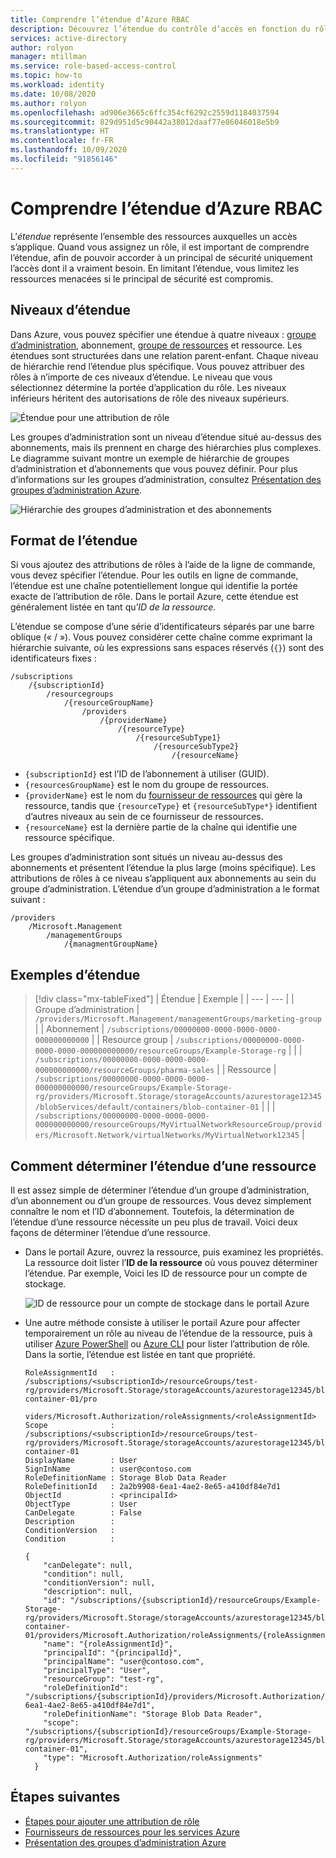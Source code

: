 ```yaml
---
title: Comprendre l’étendue d’Azure RBAC
description: Découvrez l’étendue du contrôle d’accès en fonction du rôle Azure (Azure RBAC) et la manière de déterminer l’étendue d’une ressource.
services: active-directory
author: rolyon
manager: mtillman
ms.service: role-based-access-control
ms.topic: how-to
ms.workload: identity
ms.date: 10/08/2020
ms.author: rolyon
ms.openlocfilehash: ad906e3665c6ffc354cf6292c2559d1184037594
ms.sourcegitcommit: 829d951d5c90442a38012daaf77e86046018e5b9
ms.translationtype: HT
ms.contentlocale: fr-FR
ms.lasthandoff: 10/09/2020
ms.locfileid: "91856146"
---
```

# <a name="understand-scope-for-azure-rbac"></a>Comprendre l’étendue d’Azure RBAC

L’*étendue* représente l’ensemble des ressources auxquelles un accès s’applique. Quand vous assignez un rôle, il est important de comprendre l’étendue, afin de pouvoir accorder à un principal de sécurité uniquement l’accès dont il a vraiment besoin. En limitant l’étendue, vous limitez les ressources menacées si le principal de sécurité est compromis.

## <a name="scope-levels"></a>Niveaux d’étendue

Dans Azure, vous pouvez spécifier une étendue à quatre niveaux : [groupe d’administration](../governance/management-groups/overview.md), abonnement, [groupe de ressources](../azure-resource-manager/management/overview.md#resource-groups) et ressource. Les étendues sont structurées dans une relation parent-enfant. Chaque niveau de hiérarchie rend l’étendue plus spécifique. Vous pouvez attribuer des rôles à n’importe de ces niveaux d’étendue. Le niveau que vous sélectionnez détermine la portée d’application du rôle. Les niveaux inférieurs héritent des autorisations de rôle des niveaux supérieurs. 

![Étendue pour une attribution de rôle](./media/scope-overview/rbac-scope-no-label.png)

Les groupes d’administration sont un niveau d’étendue situé au-dessus des abonnements, mais ils prennent en charge des hiérarchies plus complexes. Le diagramme suivant montre un exemple de hiérarchie de groupes d’administration et d’abonnements que vous pouvez définir. Pour plus d’informations sur les groupes d’administration, consultez [Présentation des groupes d’administration Azure](../governance/management-groups/overview.md).

![Hiérarchie des groupes d’administration et des abonnements](./media/scope-overview/rbac-scope-management-groups.png)

## <a name="scope-format"></a>Format de l’étendue

Si vous ajoutez des attributions de rôles à l’aide de la ligne de commande, vous devez spécifier l’étendue. Pour les outils en ligne de commande, l’étendue est une chaîne potentiellement longue qui identifie la portée exacte de l’attribution de rôle. Dans le portail Azure, cette étendue est généralement listée en tant qu’*ID de la ressource*.

L’étendue se compose d’une série d’identificateurs séparés par une barre oblique (« / »). Vous pouvez considérer cette chaîne comme exprimant la hiérarchie suivante, où les expressions sans espaces réservés (`{}`) sont des identificateurs fixes :

```
/subscriptions
    /{subscriptionId}
        /resourcegroups
            /{resourceGroupName}
                /providers
                    /{providerName}
                        /{resourceType}
                            /{resourceSubType1}
                                /{resourceSubType2}
                                    /{resourceName}
```

- `{subscriptionId}` est l’ID de l’abonnement à utiliser (GUID).
- `{resourcesGroupName}` est le nom du groupe de ressources.
- `{providerName}` est le nom du [fournisseur de ressources](../azure-resource-manager/management/azure-services-resource-providers.md) qui gère la ressource, tandis que `{resourceType}` et `{resourceSubType*}` identifient d’autres niveaux au sein de ce fournisseur de ressources.
- `{resourceName}` est la dernière partie de la chaîne qui identifie une ressource spécifique.

Les groupes d’administration sont situés un niveau au-dessus des abonnements et présentent l’étendue la plus large (moins spécifique). Les attributions de rôles à ce niveau s’appliquent aux abonnements au sein du groupe d’administration. L’étendue d’un groupe d’administration a le format suivant :

```
/providers
    /Microsoft.Management
        /managementGroups
            /{managmentGroupName}
```

## <a name="scope-examples"></a>Exemples d’étendue

> [!div class="mx-tableFixed"]
> | Étendue | Exemple |
> | --- | --- |
> | Groupe d’administration | `/providers/Microsoft.Management/managementGroups/marketing-group` |
> | Abonnement | `/subscriptions/00000000-0000-0000-0000-000000000000` |
> | Resource group | `/subscriptions/00000000-0000-0000-0000-000000000000/resourceGroups/Example-Storage-rg` |
> |  | `/subscriptions/00000000-0000-0000-0000-000000000000/resourceGroups/pharma-sales` |
> | Ressource | `/subscriptions/00000000-0000-0000-0000-000000000000/resourceGroups/Example-Storage-rg/providers/Microsoft.Storage/storageAccounts/azurestorage12345/blobServices/default/containers/blob-container-01` |
> |  | `/subscriptions/00000000-0000-0000-0000-000000000000/resourceGroups/MyVirtualNetworkResourceGroup/providers/Microsoft.Network/virtualNetworks/MyVirtualNetwork12345` |

## <a name="how-to-determine-the-scope-for-a-resource"></a>Comment déterminer l’étendue d’une ressource

Il est assez simple de déterminer l’étendue d’un groupe d’administration, d’un abonnement ou d’un groupe de ressources. Vous devez simplement connaître le nom et l’ID d’abonnement. Toutefois, la détermination de l’étendue d’une ressource nécessite un peu plus de travail. Voici deux façons de déterminer l’étendue d’une ressource.

- Dans le portail Azure, ouvrez la ressource, puis examinez les propriétés. La ressource doit lister l’**ID de la ressource** où vous pouvez déterminer l’étendue. Par exemple, Voici les ID de ressource pour un compte de stockage.

    ![ID de ressource pour un compte de stockage dans le portail Azure](./media/scope-overview/scope-resource-id.png)

- Une autre méthode consiste à utiliser le portail Azure pour affecter temporairement un rôle au niveau de l’étendue de la ressource, puis à utiliser [Azure PowerShell](role-assignments-list-powershell.md) ou [Azure CLI](role-assignments-list-cli.md) pour lister l’attribution de rôle. Dans la sortie, l’étendue est listée en tant que propriété.

    ```azurepowershell
    RoleAssignmentId   : /subscriptions/<subscriptionId>/resourceGroups/test-rg/providers/Microsoft.Storage/storageAccounts/azurestorage12345/blobServices/default/containers/blob-container-01/pro
                         viders/Microsoft.Authorization/roleAssignments/<roleAssignmentId>
    Scope              : /subscriptions/<subscriptionId>/resourceGroups/test-rg/providers/Microsoft.Storage/storageAccounts/azurestorage12345/blobServices/default/containers/blob-container-01
    DisplayName        : User
    SignInName         : user@contoso.com
    RoleDefinitionName : Storage Blob Data Reader
    RoleDefinitionId   : 2a2b9908-6ea1-4ae2-8e65-a410df84e7d1
    ObjectId           : <principalId>
    ObjectType         : User
    CanDelegate        : False
    Description        :
    ConditionVersion   :
    Condition          :
    ```

    ```azurecli
    {
        "canDelegate": null,
        "condition": null,
        "conditionVersion": null,
        "description": null,
        "id": "/subscriptions/{subscriptionId}/resourceGroups/Example-Storage-rg/providers/Microsoft.Storage/storageAccounts/azurestorage12345/blobServices/default/containers/blob-container-01/providers/Microsoft.Authorization/roleAssignments/{roleAssignmentId}",
        "name": "{roleAssignmentId}",
        "principalId": "{principalId}",
        "principalName": "user@contoso.com",
        "principalType": "User",
        "resourceGroup": "test-rg",
        "roleDefinitionId": "/subscriptions/{subscriptionId}/providers/Microsoft.Authorization/roleDefinitions/2a2b9908-6ea1-4ae2-8e65-a410df84e7d1",
        "roleDefinitionName": "Storage Blob Data Reader",
        "scope": "/subscriptions/{subscriptionId}/resourceGroups/Example-Storage-rg/providers/Microsoft.Storage/storageAccounts/azurestorage12345/blobServices/default/containers/blob-container-01",
        "type": "Microsoft.Authorization/roleAssignments"
      }
    ```

## <a name="next-steps"></a>Étapes suivantes

- [Étapes pour ajouter une attribution de rôle](role-assignments-steps.md)
- [Fournisseurs de ressources pour les services Azure](../azure-resource-manager/management/azure-services-resource-providers.md)
- [Présentation des groupes d’administration Azure](../governance/management-groups/overview.md)
